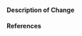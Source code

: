 #### Description of Change

<!--
Describe the change, including the rationale and design choices.
Include "Fixes #nnn" if you are fixing an existing issue.

Follow the Contributors guide: https://github.com/RTEdbg/RTEdbg/blob/master/docs/CONTRIBUTING.md
-->

#### References
<!-- Add a reference to an issue or to a previous pull request (if applicable). -->

